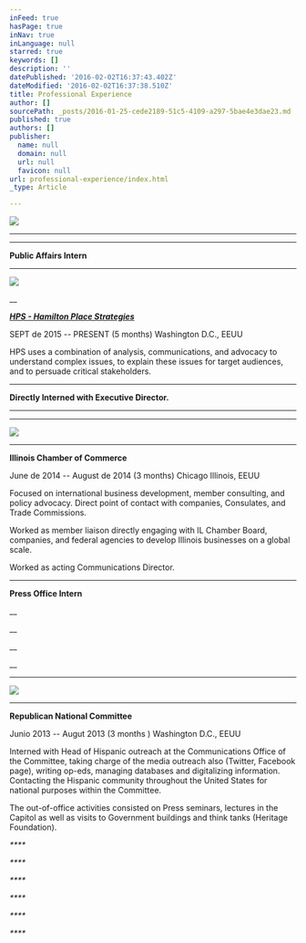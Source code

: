 ```yaml
---
inFeed: true
hasPage: true
inNav: true
inLanguage: null
starred: true
keywords: []
description: ''
datePublished: '2016-02-02T16:37:43.402Z'
dateModified: '2016-02-02T16:37:38.510Z'
title: Professional Experience
author: []
sourcePath: _posts/2016-01-25-cede2189-51c5-4109-a297-5bae4e3dae23.md
published: true
authors: []
publisher:
  name: null
  domain: null
  url: null
  favicon: null
url: professional-experience/index.html
_type: Article

---
```

![](https://s3-us-west-2.amazonaws.com/the-grid-img/p/5dcaeab8ca5dd747ebba9b88a807d6870c9af1a0.jpg)

****

****

**Public Affairs Intern**

****
![](https://s3-us-west-2.amazonaws.com/the-grid-img/p/52f8de855e4f2dab6f382c650a05d698ec0fffba.png)

__

_**[HPS - Hamilton Place Strategies][0]**_

SEPT de 2015 -- PRESENT (5 months)  Washington D.C., EEUU

HPS uses a combination of analysis, communications, and advocacy to understand complex issues, to explain these issues for target audiences, and to persuade critical stakeholders. 

****

**Directly Interned with Executive Director.**

****

****
![](https://s3-us-west-2.amazonaws.com/the-grid-img/p/f86c6a90ce118d60c05a5a85922075299be238c9.jpg)

****

**Illinois Chamber of Commerce**

June de 2014 -- August de 2014 (3 months) Chicago Illinois, EEUU

Focused on international business development, member consulting, and policy advocacy. Direct point of contact with companies, Consulates, and Trade Commissions.

Worked as member liaison directly engaging with IL Chamber Board, companies, and federal agencies to develop Illinois businesses on a global scale.

Worked as acting Communications Director.

****

**Press Office Intern**

__

__

__

__

****
![](https://s3-us-west-2.amazonaws.com/the-grid-img/p/3e6b48dc1bab50fa9c15ed5d07ff6b3ad94513ca.png)

****

**Republican National Committee**

Junio 2013 -- Augut 2013 (3 months ) Washington D.C., EEUU

Interned with Head of Hispanic outreach at the Communications Office of the Committee, taking charge of the media outreach also (Twitter, Facebook page), writing op-eds, managing databases and digitalizing information. Contacting the Hispanic community throughout the United States for national purposes within the Committee. 

The out-of-office activities consisted on Press seminars, lectures in the Capitol as well as visits to Government buildings and think tanks (Heritage Foundation).

_****_

_****_

_****_

_****_

_****_

_****_

[0]: https://thegrid.ai/rcgliv/hamilton-place/